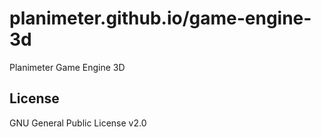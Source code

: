# planimeter.github.io/game-engine-3d
Planimeter Game Engine 3D

## License
GNU General Public License v2.0
